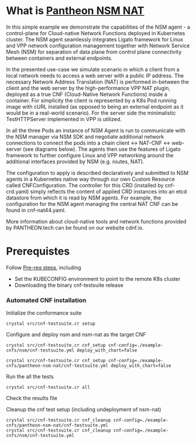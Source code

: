 # What is [Pantheon NSM NAT](https://github.com/PANTHEONtech/cnf-examples/tree/master/nsm/LFNWebinar)

In this simple example we demonstrate the capabilities of the NSM agent - a control-plane for Cloud-native Network Functions deployed in Kubernetes cluster. The NSM agent seamlessly integrates Ligato framework for Linux and VPP network configuration management together with Network Service Mesh (NSM) for separation of data plane from control plane connectivity between containers and external endpoints.

In the presented use-case we simulate scenario in which a client from a local network needs to access a web server with a public IP address. The necessary Network Address Translation (NAT) is performed in-between the client and the web server by the high-performance VPP NAT plugin, deployed as a true CNF (Cloud-Native Network Functions) inside a container. For simplicity the client is represented by a K8s Pod running image with cURL installed (as opposed to being an external endpoint as it would be in a real-world scenario). For the server side the minimalistic TestHTTPServer implemented in VPP is utilized.

In all the three Pods an instance of NSM Agent is run to communicate with the NSM manager via NSM SDK and negotiate additional network connections to connect the pods into a chain client <-> NAT-CNF <-> web-server (see diagrams below). The agents then use the features of Ligato framework to further configure Linux and VPP networking around the additional interfaces provided by NSM (e.g. routes, NAT).

The configuration to apply is described declaratively and submitted to NSM agents in a Kubernetes native way through our own Custom Resource called CNFConfiguration. The controller for this CRD (installed by cnf-crd.yaml) simply reflects the content of applied CRD instances into an etcd datastore from which it is read by NSM agents. For example, the configuration for the NSM agent managing the central NAT CNF can be found in cnf-nat44.yaml.

More information about cloud-native tools and network functions provided by PANTHEON.tech can be found on our website cdnf.io.

# Prerequistes

Follow [Pre-req steps](../../INSTALL.md#pre-requisites), including

- Set the KUBECONFIG environment to point to the remote K8s cluster
- Downloading the binary cnf-testsuite release

### Automated CNF installation

Initialize the conformance suite

```
crystal src/cnf-testsuite.cr setup
```

Configure and deploy nsm and nsm-nat as the target CNF

```
crystal src/cnf-testsuite.cr cnf_setup cnf-config=./example-cnfs/nsm/cnf-testsuite.yml deploy_with_chart=false

crystal src/cnf-testsuite.cr cnf_setup cnf-config=./example-cnfs/pantheon-nsm-nat/cnf-testsuite.yml deploy_with_chart=false
```

Run the all the tests

```
crystal src/cnf-testsuite.cr all
```

Check the results file

Cleanup the cnf test setup (including undeployment of nsm-nat)

```
crystal src/cnf-testsuite.cr cnf_cleanup cnf-config=./example-cnfs/pantheon-nsm-nat/cnf-testsuite.yml
crystal src/cnf-testsuite.cr cnf_cleanup cnf-config=./example-cnfs/nsm/cnf-testsuite.yml
```
